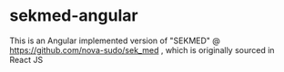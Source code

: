 # sekmed-angular
This is an Angular implemented version of "SEKMED" @ https://github.com/nova-sudo/sek_med , which is originally sourced in React JS
